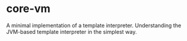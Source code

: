 # core-vm
A minimal implementation of a template interpreter. Understanding the JVM-based template interpreter in the simplest way.
